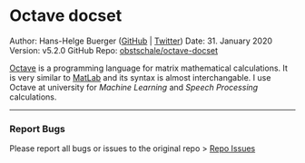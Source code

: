 # Octave docset

Author: Hans-Helge Buerger ([GitHub](https://github.com/obstschale/) | [Twitter](https://twitter.com/obstschale))
Date: 31. January 2020
Version: v5.2.0
GitHub Repo: [obstschale/octave-docset](https://github.com/obstschale/octave-docset)


[Octave](http://www.gnu.org/software/octave/) is a programming language for matrix mathematical calculations. It is very similar to [MatLab](http://www.mathworks.de/products/matlab/) and its syntax is almost interchangable. I use Octave at university for _Machine Learning_ and _Speech Processing_ calculations.

***

### Report Bugs

Please report all bugs or issues to the original repo > [Repo Issues](https://github.com/obstschale/octave-docset/issues)
